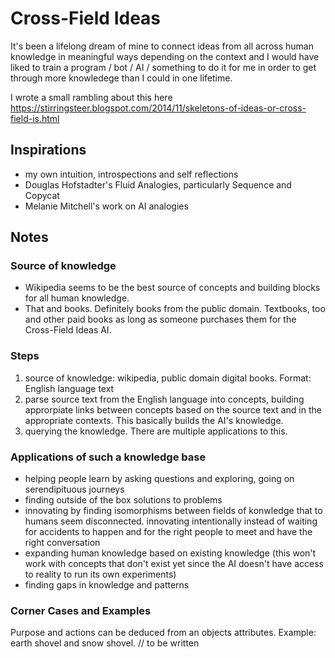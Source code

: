 # Cross-Field Ideas

It's been a lifelong dream of mine to connect ideas from all across human knowledge in meaningful ways depending on the context and I would have liked to train a program / bot / AI / something to do it for me in order to get through more knowledege than I could in one lifetime. 

I wrote a small rambling about this here https://stirringsteer.blogspot.com/2014/11/skeletons-of-ideas-or-cross-field-is.html

## Inspirations

- my own intuition, introspections and self reflections
- Douglas Hofstadter's Fluid Analogies, particularly Sequence and Copycat
- Melanie Mitchell's work on AI analogies 

## Notes

### Source of knowledge

- Wikipedia seems to be the best source of concepts and building blocks for all human knowledge. 
- That and books. Definitely books from the public domain. Textbooks, too and other paid books as long as someone purchases them for the Cross-Field Ideas AI.

### Steps 

1. source of knowledge: wikipedia, public domain digital books. Format: English language text
2. parse source text from the English language into concepts, building approrpiate links between concepts based on the source text and in the appropriate contexts. This basically builds the AI's knowledge.
3. querying the knowledge. There are multiple applications to this.

### Applications of such a knowledge base 

- helping people learn by asking questions and exploring, going on serendipituous journeys
- finding outside of the box solutions to problems 
- innovating by finding isomorphisms between fields of konwledge that to humans seem disconnected. innovating intentionally instead of waiting for accidents to happen and for the right people to meet and have the right conversation
- expanding human knowledge based on existing knowledge (this won't work with concepts that don't exist yet since the AI doesn't have access to reality to run its own experiments)
- finding gaps in knowledge and patterns 

### Corner Cases and Examples

Purpose and actions can be deduced from an objects attributes. Example: earth shovel and snow shovel.
// to be written







